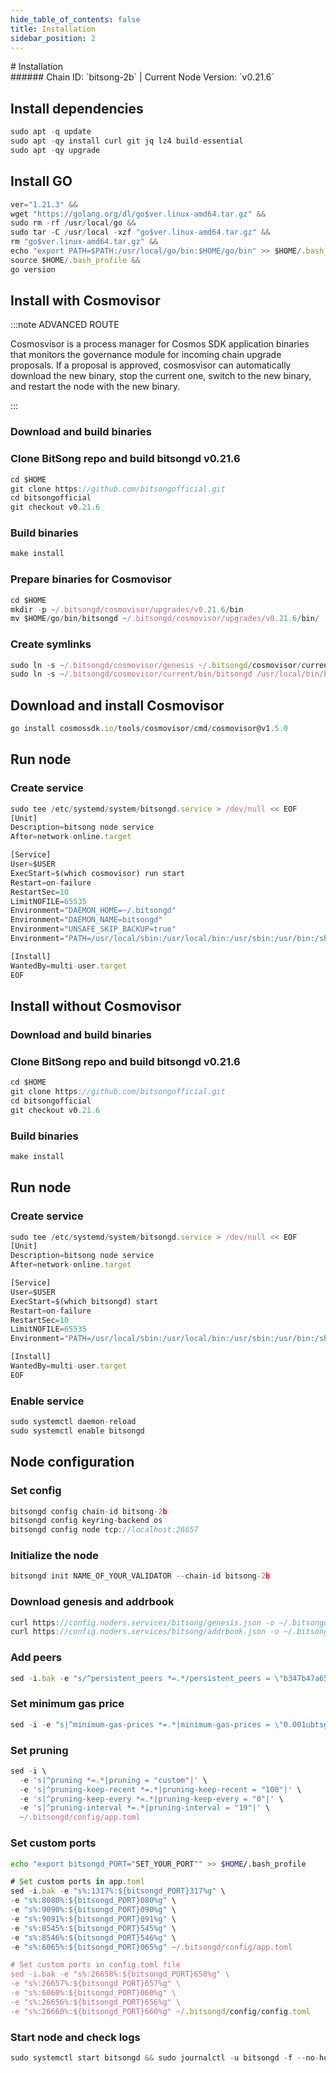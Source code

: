 ```yaml
---
hide_table_of_contents: false
title: Installation
sidebar_position: 2
---
```


<div class="h1-with-icon icon-bitsong">
# Installation
</div>
###### Chain ID: `bitsong-2b` | Current Node Version: `v0.21.6`

## Install dependencies

```js
sudo apt -q update
sudo apt -qy install curl git jq lz4 build-essential
sudo apt -qy upgrade
```

## Install GO
```js
ver="1.21.3" &&
wget "https://golang.org/dl/go$ver.linux-amd64.tar.gz" &&
sudo rm -rf /usr/local/go &&
sudo tar -C /usr/local -xzf "go$ver.linux-amd64.tar.gz" &&
rm "go$ver.linux-amd64.tar.gz" &&
echo "export PATH=$PATH:/usr/local/go/bin:$HOME/go/bin" >> $HOME/.bash_profile &&
source $HOME/.bash_profile &&
go version
```

## Install with Cosmovisor
:::note ADVANCED ROUTE

Cosmosvisor is a process manager for Cosmos SDK application binaries that monitors the governance module for incoming chain upgrade proposals. If a proposal is approved, cosmosvisor can automatically download the new binary, stop the current one, switch to the new binary, and restart the node with the new binary.

:::
### Download and build binaries
### Clone BitSong repo and build bitsongd v0.21.6
```js
cd $HOME
git clone https://github.com/bitsongofficial.git
cd bitsongofficial
git checkout v0.21.6
```

### Build binaries
```js
make install
```
### Prepare binaries for Cosmovisor
```js
cd $HOME
mkdir -p ~/.bitsongd/cosmovisor/upgrades/v0.21.6/bin
mv $HOME/go/bin/bitsongd ~/.bitsongd/cosmovisor/upgrades/v0.21.6/bin/
```

### Create symlinks
```js
sudo ln -s ~/.bitsongd/cosmovisor/genesis ~/.bitsongd/cosmovisor/current -f
sudo ln -s ~/.bitsongd/cosmovisor/current/bin/bitsongd /usr/local/bin/bitsongd -f
```

## Download and install Cosmovisor
```js
go install cosmossdk.io/tools/cosmovisor/cmd/cosmovisor@v1.5.0
```

## Run node
### Create service
```js
sudo tee /etc/systemd/system/bitsongd.service > /dev/null << EOF
[Unit]
Description=bitsong node service
After=network-online.target

[Service]
User=$USER
ExecStart=$(which cosmovisor) run start
Restart=on-failure
RestartSec=10
LimitNOFILE=65535
Environment="DAEMON_HOME=~/.bitsongd"
Environment="DAEMON_NAME=bitsongd"
Environment="UNSAFE_SKIP_BACKUP=true"
Environment="PATH=/usr/local/sbin:/usr/local/bin:/usr/sbin:/usr/bin:/sbin:/bin:/usr/games:/usr/local/games:/snap/bin:~/.bitsongd/cosmovisor/current/bin"

[Install]
WantedBy=multi-user.target
EOF
```

## Install without Cosmovisor

### Download and build binaries
### Clone BitSong repo and build bitsongd v0.21.6
```js
cd $HOME
git clone https://github.com/bitsongofficial.git
cd bitsongofficial
git checkout v0.21.6
```

### Build binaries
```js
make install
```

## Run node
### Create service
```js
sudo tee /etc/systemd/system/bitsongd.service > /dev/null << EOF
[Unit]
Description=bitsong node service
After=network-online.target

[Service]
User=$USER
ExecStart=$(which bitsongd) start
Restart=on-failure
RestartSec=10
LimitNOFILE=65535
Environment="PATH=/usr/local/sbin:/usr/local/bin:/usr/sbin:/usr/bin:/sbin:/bin:/usr/games:/usr/local/games:/snap/bin"

[Install]
WantedBy=multi-user.target
EOF
```

### Enable service
```js
sudo systemctl daemon-reload
sudo systemctl enable bitsongd
```

## Node configuration
### Set config
```js
bitsongd config chain-id bitsong-2b
bitsongd config keyring-backend os
bitsongd config node tcp://localhost:26657
```

### Initialize the node
```js
bitsongd init NAME_OF_YOUR_VALIDATOR --chain-id bitsong-2b
```

### Download genesis and addrbook
```js
curl https://config.noders.services/bitsong/genesis.json -o ~/.bitsongd/config/genesis.json
curl https://config.noders.services/bitsong/addrbook.json -o ~/.bitsongd/config/addrbook.json
```
### Add peers
```js
sed -i.bak -e "s/^persistent_peers *=.*/persistent_peers = \"b347b47a650981b2e12782e92cf26ba8aa0148c9@bitsong-rpc.noders.services:20656\"/" ~/.bitsongd/config/config.toml
```

### Set minimum gas price
```js
sed -i -e "s|^minimum-gas-prices *=.*|minimum-gas-prices = \"0.001ubtsg\"|" ~/.bitsongd/config/app.toml
```
### Set pruning
```js
sed -i \
  -e 's|^pruning *=.*|pruning = "custom"|' \
  -e 's|^pruning-keep-recent *=.*|pruning-keep-recent = "100"|' \
  -e 's|^pruning-keep-every *=.*|pruning-keep-every = "0"|' \
  -e 's|^pruning-interval *=.*|pruning-interval = "19"|' \
  ~/.bitsongd/config/app.toml
```

### Set custom ports

```bash
echo "export bitsongd_PORT="SET_YOUR_PORT"" >> $HOME/.bash_profile
```

```js
# Set custom ports in app.toml
sed -i.bak -e "s%:1317%:${bitsongd_PORT}317%g" \
-e "s%:8080%:${bitsongd_PORT}080%g" \
-e "s%:9090%:${bitsongd_PORT}090%g" \
-e "s%:9091%:${bitsongd_PORT}091%g" \
-e "s%:8545%:${bitsongd_PORT}545%g" \
-e "s%:8546%:${bitsongd_PORT}546%g" \
-e "s%:6065%:${bitsongd_PORT}065%g" ~/.bitsongd/config/app.toml

# Set custom ports in config.toml file
sed -i.bak -e "s%:26658%:${bitsongd_PORT}658%g" \
-e "s%:26657%:${bitsongd_PORT}657%g" \
-e "s%:6060%:${bitsongd_PORT}060%g" \
-e "s%:26656%:${bitsongd_PORT}656%g" \
-e "s%:26660%:${bitsongd_PORT}660%g" ~/.bitsongd/config/config.toml
```

### Start node and check logs
```js
sudo systemctl start bitsongd && sudo journalctl -u bitsongd -f --no-hostname -o cat
```
